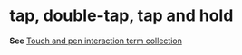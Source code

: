 # tap, double-tap, tap and hold

**See** [Touch and pen interaction term collection](../term-collections/touch-pen-interaction-terms.md)
